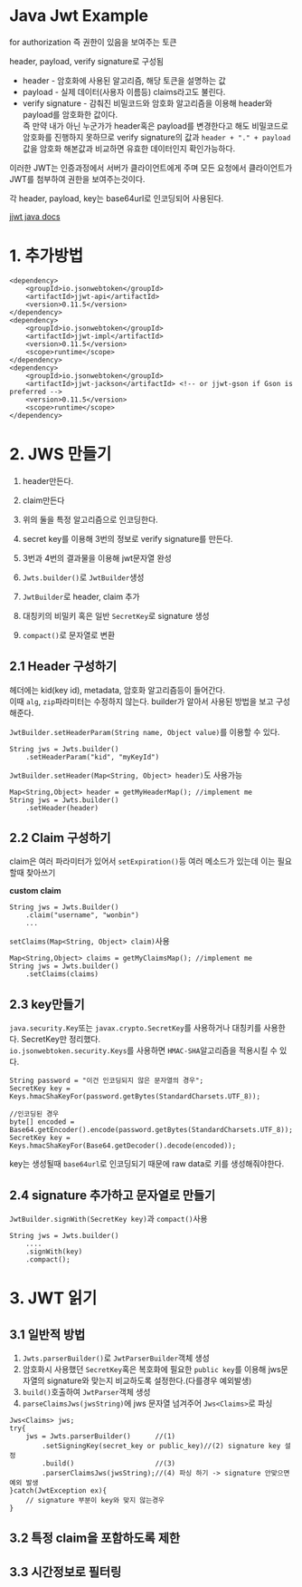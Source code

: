 # Java Jwt Example


for authorization
즉 권한이 있음을 보여주는 토큰

header, payload, verify signature로 구성됨
* header - 암호화에 사용된 알고리즘, 해당 토큰을 설명하는 값  
* payload - 실제 데이터(사용자 이름등) claims라고도 불린다.  
* verify signature - 감춰진 비밀코드와 암호화 알고리즘을 이용해 header와 payload를 암호화한 값이다.  
즉 만약 내가 아닌 누군가가 header혹은 payload를 변경한다고 해도 비밀코드로 암호화를 진행하지 못하므로
verify signature의 값과 `header + "." + payload`값을 암호화 해본값과 비교하면 유효한 데이터인지 확인가능하다.   
  
이러한 JWT는 인증과정에서 서버가 클라이언트에게 주며
모든 요청에서 클라이언트가 JWT를 첨부하여 권한을 보여주는것이다.  

각 header, payload, key는 base64url로 인코딩되어 사용된다.  

[jjwt java docs](https://javadoc.io/doc/io.jsonwebtoken/jjwt-api/latest/index.html)
# 1. 추가방법
```
<dependency>
    <groupId>io.jsonwebtoken</groupId>
    <artifactId>jjwt-api</artifactId>
    <version>0.11.5</version>
</dependency>
<dependency>
    <groupId>io.jsonwebtoken</groupId>
    <artifactId>jjwt-impl</artifactId>
    <version>0.11.5</version>
    <scope>runtime</scope>
</dependency>
<dependency>
    <groupId>io.jsonwebtoken</groupId>
    <artifactId>jjwt-jackson</artifactId> <!-- or jjwt-gson if Gson is preferred -->
    <version>0.11.5</version>
    <scope>runtime</scope>
</dependency>
```

# 2. JWS 만들기
1. header만든다.
2. claim만든다
3. 위의 둘을 특정 알고리즘으로 인코딩한다.
4. secret key를 이용해 3번의 정보로 verify signature를 만든다.
5. 3번과 4번의 결과물을 이용해 jwt문자열 완성


1. `Jwts.builder()`로 `JwtBuilder`생성
2. `JwtBuilder`로 header, claim 추가
3. 대칭키의 비밀키 혹은 일반 `SecretKey`로 signature 생성
4. `compact()`로 문자열로 변환

## 2.1 Header 구성하기
헤더에는 kid(key id), metadata, 암호화 알고리즘등이 들어간다.  
이때 `alg`, `zip`파라미터는 수정하지 않는다. builder가 알아서 사용된 방법을 보고 구성해준다.  

`JwtBuilder.setHeaderParam(String name, Object value)`를 이용할 수 있다.
```
String jws = Jwts.builder()
    .setHeaderParam("kid", "myKeyId")
```

`JwtBuilder.setHeader(Map<String, Object> header)`도 사용가능
```
Map<String,Object> header = getMyHeaderMap(); //implement me
String jws = Jwts.builder()
    .setHeader(header)
```

## 2.2 Claim 구성하기
claim은 여러 파라미터가 있어서 `setExpiration()`등 여러 메소드가 있는데 이는 필요할때 찾아쓰기  
  
__custom claim__
```
String jws = Jwts.Builder()
    .claim("username", "wonbin")
    ...
```  

`setClaims(Map<String, Object> claim)`사용
```
Map<String,Object> claims = getMyClaimsMap(); //implement me
String jws = Jwts.builder()
    .setClaims(claims)
```

## 2.3 key만들기
`java.security.Key`또는 `javax.crypto.SecretKey`를 사용하거나 대칭키를 사용한다. SecretKey만 정리했다.  
`io.jsonwebtoken.security.Keys`를 사용하면 `HMAC-SHA`알고리즘을 적용시킬 수 있다.  
```
String password = "이건 인코딩되지 않은 문자열의 경우";
SecretKey key = Keys.hmacShaKeyFor(password.getBytes(StandardCharsets.UTF_8));

//인코딩된 경우
byte[] encoded = Base64.getEncoder().encode(password.getBytes(StandardCharsets.UTF_8));
SecretKey key = Keys.hmacShaKeyFor(Base64.getDecoder().decode(encoded));
```
key는 생성될때 `base64url`로 인코딩되기 때문에 raw data로 키를 생성해줘야한다.

## 2.4 signature 추가하고 문자열로 만들기
`JwtBuilder.signWith(SecretKey key)`과 `compact()`사용

```
String jws = Jwts.builder()
    ....
    .signWith(key)
    .compact();
```

# 3. JWT 읽기

## 3.1 일반적 방법
1. `Jwts.parserBuilder()`로 `JwtParserBuilder`객체 생성
2. 암호화시 사용했던 `SecretKey`혹은 복호화에 필요한 `public key`를 이용해 jws문자열의 signature와 맞는지 비교하도록 설정한다.(다를경우 예외발생)
3. `build()`호출하여 `JwtParser`객체 생성
4. `parseClaimsJws(jwsString)`에 jws 문자열 넘겨주어 `Jws<Claims>`로 파싱

```
Jws<Claims> jws;
try{
    jws = Jwts.parserBuilder()      //(1)
        .setSigningKey(secret_key or public_key)//(2) signature key 설정
        .build()                    //(3)
        .parserClaimsJws(jwsString);//(4) 파싱 하기 -> signature 안맞으면 예외 발생
}catch(JwtException ex){
    // signature 부분이 key와 맞지 않는경우
}
```

## 3.2 특정 claim을 포함하도록 제한

## 3.3 시간정보로 필터링

